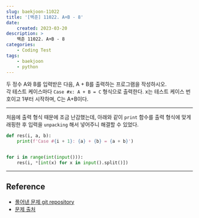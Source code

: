 ```yaml
---
slug: baekjoon-11022
title: '[백준] 11022. A+B - 8'
date:
    created: 2023-03-20
description: >
    백준 11022. A+B - 8
categories:
    - Coding Test
tags:
    - baekjoon
    - python
---
```


두 정수 A와 B를 입력받은 다음, A + B를 출력하는 프로그램을 작성하시오.  
각 테스트 케이스마다 `Case #x: A + B = C` 형식으로 출력한다. x는 테스트 케이스 번호이고 1부터 시작하며, C는 A+B이다.  

<!-- more -->

---

처음에 출력 형식 때문에 조금 난감했는데, 아래와 같이 `print` 함수를 출력 형식에 맞게 래핑한 후 입력을 `unpacking` 해서 넣어주니 해결할 수 있었다.  

```python
def res(i, a, b):
    print(f'Case #{i + 1}: {a} + {b} = {a + b}')


for i in range(int(input())):
    res(i, *[int(x) for x in input().split()])
```

---
## Reference
- [풀어낸 문제 git repository](https://github.com/djccnt15/coding_test)
- [문제 출처](https://www.acmicpc.net/problem/11022)